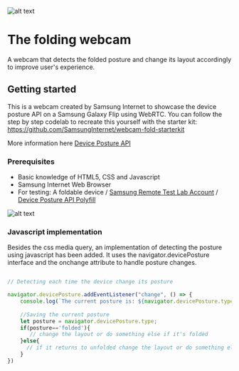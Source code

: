 ![alt text](https://cdn.glitch.com/13771a9f-c66b-4a73-87e9-b9fe0f4bb542%2Fsamsunginternet-logo.png?v=1629113116392 "Samsung Internet Logo")

# The folding webcam

A webcam that detects the folded posture and change its layout accordingly to improve user's experience.

## Getting started

This is a webcam created by Samsung Internet to showcase the device posture API on a Samsung Galaxy Flip using WebRTC. 
You can follow the step by step codelab to recreate this yourself with the starter kit: 
https://github.com/SamsungInternet/webcam-fold-starterkit

More information here [Device Posture API](https://www.w3.org/TR/device-posture/#dfn-posture)


### Prerequisites

- Basic knowledge of HTML5, CSS and Javascript
- Samsung Internet Web Browser
- For testing: A foldable device / [Samsung Remote Test Lab Account](https://developer.samsung.com/remote-test-lab) / [Device Posture API Polyfill](https://github.com/w3c/device-posture/tree/gh-pages/polyfill)

![alt text](https://cdn.glitch.com/13771a9f-c66b-4a73-87e9-b9fe0f4bb542%2Fzip.jpg?v=1629114185887 "Samsung Galaxy Flip")

### Javascript implementation

Besides the css media query, an implementation of detecting the posture using javascript has been added.
It uses the navigator.devicePosture interface and the onchange attribute to handle posture changes.

```javascript

// Detecting each time the device change its posture

navigator.devicePosture.addEventListener("change", () => {
    console.log(`The current posture is: ${navigator.devicePosture.type}!`);
    
    //Saving the current posture
    let posture = navigator.devicePosture.type;
    if(posture=='folded'){
       // change the layout or do something else if it's folded
    }else{
      // if it returns to unfolded change the layout or do something else...
    }
})   
```